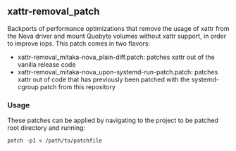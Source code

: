 
## xattr-removal_patch

Backports of performance optimizations that remove the usage of xattr from the Nova driver and mount Quobyte volumes without xattr support, in order to improve iops. This patch comes in two flavors:

* xattr-removal_mitaka-nova_plain-diff.patch: patches xattr out of the vanilla release code
* xattr-removal_mitaka-nova_upon-systemd-run-patch.patch: patches xattr out of code that has previously been patched with the systemd-cgroup patch from this repository

### Usage

These patches can be applied by navigating to the project to be patched root directory and running:

    patch -p1 < /path/to/patchfile
